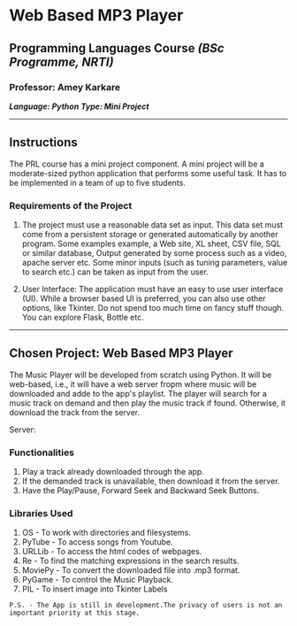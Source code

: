 # Web Based MP3 Player

## Programming Languages Course *(BSc Programme, NRTI)*

### Professor: Amey Karkare

***Language: Python***
***Type: Mini Project***

---
## Instructions

The PRL course has a mini project component. A mini project will be a moderate-sized python application that performs some useful task. It has to be implemented in a team of up to five students.

### Requirements of the Project

1. The project must use a reasonable data set as input. This data set must come from a persistent storage or generated automatically by another program. Some examples example, a Web site, XL sheet, CSV file, SQL or similar database, Output generated by some process  such as a video, apache server etc. Some minor inputs (such as tuning parameters, value to search etc.) can be taken as input from the user.

2. User Interface: The application must have an easy to use user interface (UI). While a browser based UI is preferred, you can also use other options, like Tkinter. Do not spend too much time on fancy stuff though. You can explore Flask, Bottle etc.

---

## Chosen Project: Web Based MP3 Player

The Music Player will be developed from scratch using Python. It will be web-based, i.e., it will have a  web server fropm where music will be downloaded and adde to the app's playlist. The player will search for a music track on demand and then play the music track if found. Otherwise, it download the track from the server.

Server: 

### Functionalities

1. Play a track already downloaded through the app.
2. If the demanded track is unavailable, then download it from the server.
3. Have the Play/Pause, Forward Seek and Backward Seek Buttons.

### Libraries Used

1. OS - To work with directories and filesystems.
2. PyTube - To access songs from Youtube.
3. URLLib - To access the html codes of webpages.
4. Re - To find the matching expressions in the search results.
5. MoviePy - To convert the downloaded file into .mp3 format.
6. PyGame - To control the Music Playback.
7. PIL - To insert image into Tkinter Labels

` P.S. - The App is still in development.The privacy of users is not an important priority at this stage. `
